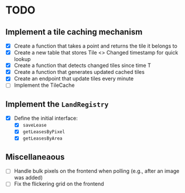 # TODO

## Implement a tile caching mechanism
- [X] Create a function that takes a point and returns the tile it belongs to
- [X] Create a new table that stores Tile <> Changed timestamp for quick lookup
- [X] Create a function that detects changed tiles since time T
- [X] Create a function that generates updated cached tiles
- [X] Create an endpoint that update tiles every minute
- [ ] Implement the TileCache

## Implement the `LandRegistry`
- [X] Define the initial interface:
  - [X] `saveLease`
  - [X] `getLeasesByPixel`
  - [X] `getLeasesByArea`

## Miscellaneaous

- [ ] Handle bulk pixels on the frontend when polling (e.g., after an image was added)
- [ ] Fix the flickering grid on the frontend